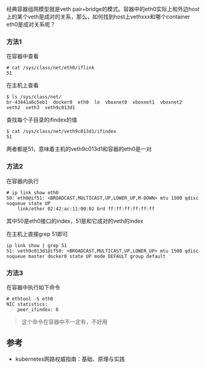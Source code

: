 经典容器组网模型就是veth pair+bridge的模式。容器中的eth0实际上和外边host上的某个veth是成对的关系，那么，如何找到host上vethxxx和哪个container eth0是成对关系呢？

### 方法1

在容器中查看

```
# cat /sys/class/net/eth0/iflink
51
```

在主机上查看

```
$ ls /sys/class/net/
br-43441a6c5eb1  docker0  eth0  lo  vboxnet0  vboxnet1  vboxnet2  veth2  veth3  veth9c013d1
```

查找每个子目录的ifindex的值

```
$ cat /sys/class/net/veth9c013d1/ifindex
51
```

两者都是51，意味着主机的veth9c013d1和容器的eth0是一对

### 方法2

在容器内执行

```
# ip link show eth0
50: eth0@if51: <BROADCAST,MULTICAST,UP,LOWER_UP,M-DOWN> mtu 1500 qdisc noqueue state UP
    link/ether 02:42:ac:11:00:02 brd ff:ff:ff:ff:ff:ff
```

其中50是eth0接口的index，51是和它成对的veth的index

在主机上直接grep 51即可

```
ip link show | grep 51
51: veth9c013d1@if50: <BROADCAST,MULTICAST,UP,LOWER_UP> mtu 1500 qdisc noqueue master docker0 state UP mode DEFAULT group default
```

### 方法3

在容器中执行如下命令

```
# ethtool -S eth0
NIC statistics:
    peer_ifindex: 6
```

> 这个命令在容器中不一定有，不好用

## 参考

- kubernetes网路权威指南：基础、原理与实践